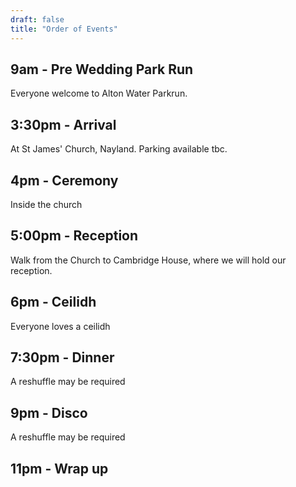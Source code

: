 ```yaml
---
draft: false
title: "Order of Events"
---
```


## 9am - Pre Wedding Park Run
Everyone welcome to Alton Water Parkrun.

## 3:30pm - Arrival

At St James' Church, Nayland. Parking available tbc.

## 4pm - Ceremony

Inside the church

## 5:00pm - Reception

Walk from the Church to Cambridge House, where we will hold our reception.

## 6pm - Ceilidh

Everyone loves a ceilidh

## 7:30pm - Dinner

A reshuffle may be required

## 9pm - Disco

A reshuffle may be required

## 11pm - Wrap up

